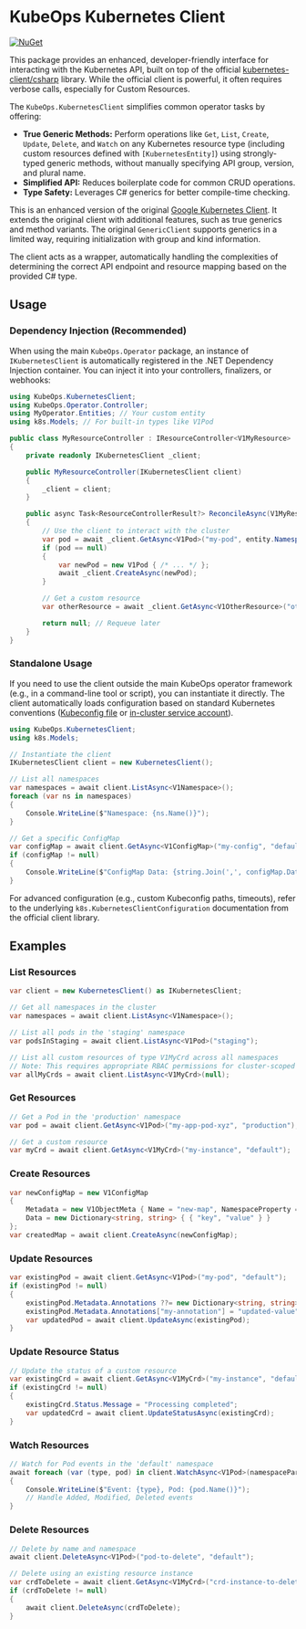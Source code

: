 # KubeOps Kubernetes Client

[![NuGet](https://img.shields.io/nuget/v/KubeOps.KubernetesClient?label=NuGet&logo=nuget)](https://www.nuget.org/packages/KubeOps.KubernetesClient)

This package provides an enhanced, developer-friendly interface for interacting with the Kubernetes API, built on top of the official [kubernetes-client/csharp](https://github.com/kubernetes-client/csharp) library. While the official client is powerful, it often requires verbose calls, especially for Custom Resources.

The `KubeOps.KubernetesClient` simplifies common operator tasks by offering:

- **True Generic Methods:** Perform operations like `Get`, `List`, `Create`, `Update`, `Delete`, and `Watch` on any Kubernetes resource type (including custom resources defined with `[KubernetesEntity]`) using strongly-typed generic methods, without manually specifying API group, version, and plural name.
- **Simplified API:** Reduces boilerplate code for common CRUD operations.
- **Type Safety:** Leverages C# generics for better compile-time checking.

This is an enhanced version of the original [Google Kubernetes Client](https://github.com/kubernetes-client/csharp). It extends the original client with additional features, such as true generics and method variants. The original `GenericClient` supports generics in a limited way, requiring initialization with group and kind information.

The client acts as a wrapper, automatically handling the complexities of determining the correct API endpoint and resource mapping based on the provided C# type.

## Usage

### Dependency Injection (Recommended)

When using the main `KubeOps.Operator` package, an instance of `IKubernetesClient` is automatically registered in the .NET Dependency Injection container. You can inject it into your controllers, finalizers, or webhooks:

```csharp
using KubeOps.KubernetesClient;
using KubeOps.Operator.Controller;
using MyOperator.Entities; // Your custom entity
using k8s.Models; // For built-in types like V1Pod

public class MyResourceController : IResourceController<V1MyResource>
{
    private readonly IKubernetesClient _client;

    public MyResourceController(IKubernetesClient client)
    {
        _client = client;
    }

    public async Task<ResourceControllerResult?> ReconcileAsync(V1MyResource entity)
    {
        // Use the client to interact with the cluster
        var pod = await _client.GetAsync<V1Pod>("my-pod", entity.Namespace());
        if (pod == null)
        {
            var newPod = new V1Pod { /* ... */ };
            await _client.CreateAsync(newPod);
        }

        // Get a custom resource
        var otherResource = await _client.GetAsync<V1OtherResource>("other-resource-name", entity.Namespace());

        return null; // Requeue later
    }
}
```

### Standalone Usage

If you need to use the client outside the main KubeOps operator framework (e.g., in a command-line tool or script), you can instantiate it directly. The client automatically loads configuration based on standard Kubernetes conventions ([Kubeconfig file](https://kubernetes.io/docs/concepts/configuration/organize-cluster-access-kubeconfig/) or [in-cluster service account](https://kubernetes.io/docs/tasks/configure-pod-container/configure-service-account/)).

```csharp
using KubeOps.KubernetesClient;
using k8s.Models;

// Instantiate the client
IKubernetesClient client = new KubernetesClient();

// List all namespaces
var namespaces = await client.ListAsync<V1Namespace>();
foreach (var ns in namespaces)
{
    Console.WriteLine($"Namespace: {ns.Name()}");
}

// Get a specific ConfigMap
var configMap = await client.GetAsync<V1ConfigMap>("my-config", "default");
if (configMap != null)
{
    Console.WriteLine($"ConfigMap Data: {string.Join(',', configMap.Data)}");
}
```

For advanced configuration (e.g., custom Kubeconfig paths, timeouts), refer to the underlying `k8s.KubernetesClientConfiguration` documentation from the official client library.

## Examples

### List Resources

```csharp
var client = new KubernetesClient() as IKubernetesClient;

// Get all namespaces in the cluster
var namespaces = await client.ListAsync<V1Namespace>();

// List all pods in the 'staging' namespace
var podsInStaging = await client.ListAsync<V1Pod>("staging");

// List all custom resources of type V1MyCrd across all namespaces
// Note: This requires appropriate RBAC permissions for cluster-scoped resources
var allMyCrds = await client.ListAsync<V1MyCrd>(null);
```

### Get Resources

```csharp
// Get a Pod in the 'production' namespace
var pod = await client.GetAsync<V1Pod>("my-app-pod-xyz", "production");

// Get a custom resource
var myCrd = await client.GetAsync<V1MyCrd>("my-instance", "default");
```

### Create Resources

```csharp
var newConfigMap = new V1ConfigMap
{
    Metadata = new V1ObjectMeta { Name = "new-map", NamespaceProperty = "default" },
    Data = new Dictionary<string, string> { { "key", "value" } }
};
var createdMap = await client.CreateAsync(newConfigMap);
```

### Update Resources

```csharp
var existingPod = await client.GetAsync<V1Pod>("my-pod", "default");
if (existingPod != null)
{
    existingPod.Metadata.Annotations ??= new Dictionary<string, string>();
    existingPod.Metadata.Annotations["my-annotation"] = "updated-value";
    var updatedPod = await client.UpdateAsync(existingPod);
}
```

### Update Resource Status

```csharp
// Update the status of a custom resource
var existingCrd = await client.GetAsync<V1MyCrd>("my-instance", "default");
if (existingCrd != null)
{
    existingCrd.Status.Message = "Processing completed";
    var updatedCrd = await client.UpdateStatusAsync(existingCrd);
}
```

### Watch Resources

```csharp
// Watch for Pod events in the 'default' namespace
await foreach (var (type, pod) in client.WatchAsync<V1Pod>(namespaceParameter: "default"))
{
    Console.WriteLine($"Event: {type}, Pod: {pod.Name()}");
    // Handle Added, Modified, Deleted events
}
```

### Delete Resources

```csharp
// Delete by name and namespace
await client.DeleteAsync<V1Pod>("pod-to-delete", "default");

// Delete using an existing resource instance
var crdToDelete = await client.GetAsync<V1MyCrd>("crd-instance-to-delete", "dev");
if (crdToDelete != null)
{
    await client.DeleteAsync(crdToDelete);
}
```
